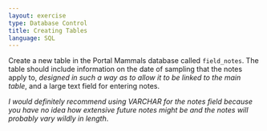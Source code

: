 ```yaml
---
layout: exercise
type: Database Control
title: Creating Tables
language: SQL
---
```


Create a new table in the Portal Mammals database called `field_notes`. The 
table should include information on the date of sampling that the notes apply 
to, *designed in such a way as to allow it to be linked to the main table*, and 
a large text field for entering notes.

*I would definitely recommend using VARCHAR for the notes field because you have 
no idea how extensive future notes might be and the notes will probably vary 
wildly in length*.
